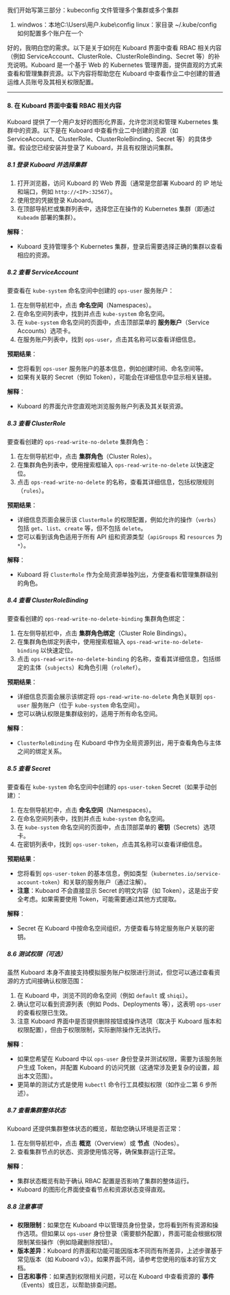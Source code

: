 我们开始写第三部分：kubeconfig 文件管理多个集群或多个集群
1. windwos：本地C:\Users\用户\.kube\config linux：家目录 ~/.kube/config
如何配置多个账户在一个



好的，我明白您的需求。以下是关于如何在 Kuboard 界面中查看 RBAC 相关内容（例如 ServiceAccount、ClusterRole、ClusterRoleBinding、Secret 等）的补充说明。Kuboard 是一个基于 Web 的 Kubernetes 管理界面，提供直观的方式来查看和管理集群资源。以下内容将帮助您在 Kuboard 中查看作业二中创建的普通运维人员账号及其相关权限配置。

---

#### 8. 在 Kuboard 界面中查看 RBAC 相关内容
Kuboard 提供了一个用户友好的图形化界面，允许您浏览和管理 Kubernetes 集群中的资源。以下是在 Kuboard 中查看作业二中创建的资源（如 ServiceAccount、ClusterRole、ClusterRoleBinding、Secret 等）的具体步骤。假设您已经安装并登录了 Kuboard，并且有权限访问集群。

##### 8.1 登录 Kuboard 并选择集群
1. 打开浏览器，访问 Kuboard 的 Web 界面（通常是您部署 Kuboard 的 IP 地址和端口，例如 `http://<IP>:32567`）。
2. 使用您的凭据登录 Kuboard。
3. 在顶部导航栏或集群列表中，选择您正在操作的 Kubernetes 集群（即通过 `Kubeadm` 部署的集群）。

**解释**：  
- Kuboard 支持管理多个 Kubernetes 集群，登录后需要选择正确的集群以查看相应的资源。

##### 8.2 查看 ServiceAccount
要查看在 `kube-system` 命名空间中创建的 `ops-user` 服务账户：
1. 在左侧导航栏中，点击 **命名空间**（Namespaces）。
2. 在命名空间列表中，找到并点击 `kube-system` 命名空间。
3. 在 `kube-system` 命名空间的页面中，点击顶部菜单的 **服务账户**（Service Accounts）选项卡。
4. 在服务账户列表中，找到 `ops-user`，点击其名称可以查看详细信息。

**预期结果**：  
- 您将看到 `ops-user` 服务账户的基本信息，例如创建时间、命名空间等。
- 如果有关联的 Secret（例如 Token），可能会在详细信息中显示相关链接。

**解释**：  
- Kuboard 的界面允许您直观地浏览服务账户列表及其关联资源。

##### 8.3 查看 ClusterRole
要查看创建的 `ops-read-write-no-delete` 集群角色：
1. 在左侧导航栏中，点击 **集群角色**（Cluster Roles）。
2. 在集群角色列表中，使用搜索框输入 `ops-read-write-no-delete` 以快速定位。
3. 点击 `ops-read-write-no-delete` 的名称，查看其详细信息，包括权限规则（`rules`）。

**预期结果**：  
- 详细信息页面会展示该 `ClusterRole` 的权限配置，例如允许的操作（`verbs`）包括 `get`、`list`、`create` 等，但不包括 `delete`。
- 您可以看到该角色适用于所有 API 组和资源类型（`apiGroups` 和 `resources` 为 `*`）。

**解释**：  
- Kuboard 将 `ClusterRole` 作为全局资源单独列出，方便查看和管理集群级别的角色。

##### 8.4 查看 ClusterRoleBinding
要查看创建的 `ops-read-write-no-delete-binding` 集群角色绑定：
1. 在左侧导航栏中，点击 **集群角色绑定**（Cluster Role Bindings）。
2. 在集群角色绑定列表中，使用搜索框输入 `ops-read-write-no-delete-binding` 以快速定位。
3. 点击 `ops-read-write-no-delete-binding` 的名称，查看其详细信息，包括绑定的主体（`subjects`）和角色引用（`roleRef`）。

**预期结果**：  
- 详细信息页面会展示该绑定将 `ops-read-write-no-delete` 角色关联到 `ops-user` 服务账户（位于 `kube-system` 命名空间）。
- 您可以确认权限是集群级别的，适用于所有命名空间。

**解释**：  
- `ClusterRoleBinding` 在 Kuboard 中作为全局资源列出，用于查看角色与主体之间的绑定关系。

##### 8.5 查看 Secret
要查看在 `kube-system` 命名空间中创建的 `ops-user-token` Secret（如果手动创建）：
1. 在左侧导航栏中，点击 **命名空间**（Namespaces）。
2. 在命名空间列表中，找到并点击 `kube-system` 命名空间。
3. 在 `kube-system` 命名空间的页面中，点击顶部菜单的 **密钥**（Secrets）选项卡。
4. 在密钥列表中，找到 `ops-user-token`，点击其名称可以查看详细信息。

**预期结果**：  
- 您将看到 `ops-user-token` 的基本信息，例如类型（`kubernetes.io/service-account-token`）和关联的服务账户（通过注解）。
- **注意**：Kuboard 不会直接显示 Secret 的明文内容（如 Token），这是出于安全考虑。如果需要使用 Token，可能需要通过其他方式提取。

**解释**：  
- Secret 在 Kuboard 中按命名空间组织，方便查看与特定服务账户关联的密钥。

##### 8.6 测试权限（可选）
虽然 Kuboard 本身不直接支持模拟服务账户权限进行测试，但您可以通过查看资源的方式间接确认权限范围：
1. 在 Kuboard 中，浏览不同的命名空间（例如 `default` 或 `shiqi`）。
2. 确认您可以看到资源列表（例如 Pods、Deployments 等），这表明 `ops-user` 的查看权限已生效。
3. 注意 Kuboard 界面中是否提供删除按钮或操作选项（取决于 Kuboard 版本和权限配置），但由于权限限制，实际删除操作无法执行。

**解释**：  
- 如果您希望在 Kuboard 中以 `ops-user` 身份登录并测试权限，需要为该服务账户生成 Token，并配置 Kuboard 的访问凭据（这通常涉及更复杂的设置，超出本文范围）。
- 更简单的测试方式是使用 `kubectl` 命令行工具模拟权限（如作业二第 6 步所述）。

##### 8.7 查看集群整体状态
Kuboard 还提供集群整体状态的概览，帮助您确认环境是否正常：
1. 在左侧导航栏中，点击 **概览**（Overview）或 **节点**（Nodes）。
2. 查看集群节点的状态、资源使用情况等，确保集群运行正常。

**解释**：  
- 集群状态概览有助于确认 RBAC 配置是否影响了集群的整体运行。
- Kuboard 的图形化界面使查看节点和资源状态变得直观。

##### 8.8 注意事项
- **权限限制**：如果您在 Kuboard 中以管理员身份登录，您将看到所有资源和操作选项。但如果以 `ops-user` 身份登录（需要额外配置），界面可能会根据权限限制某些操作（例如隐藏删除按钮）。
- **版本差异**：Kuboard 的界面和功能可能因版本不同而有所差异，上述步骤基于常见版本（如 Kuboard v3）。如果界面不同，请参考您使用的版本的官方文档。
- **日志和事件**：如果遇到权限相关问题，可以在 Kuboard 中查看资源的 **事件**（Events）或日志，以帮助排查问题。
